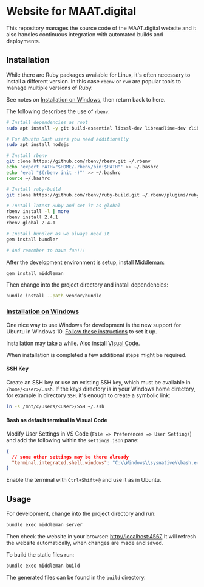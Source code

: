 # Website for MAAT.digital

This repository manages the source code of the MAAT.digital website and it also
handles continuous integration with automated builds and deployments.

## Installation

While there are Ruby packages available for Linux, it's often necessary to
install a different version. In this case `rbenv` or `rvm` are popular tools to
manage multiple versions of Ruby.

See notes on [Installation on Windows](#windows), then return back to here.

The following describes the use of `rbenv`:

```bash
# Install dependencies as root
sudo apt install -y git build-essential libssl-dev libreadline-dev zlib1g-dev

# For Ubuntu Bash users you need additionally
sudo apt install nodejs

# Install rbenv
git clone https://github.com/rbenv/rbenv.git ~/.rbenv
echo 'export PATH="$HOME/.rbenv/bin:$PATH"' >> ~/.bashrc
echo 'eval "$(rbenv init -)"' >> ~/.bashrc
source ~/.bashrc

# Install ruby-build
git clone https://github.com/rbenv/ruby-build.git ~/.rbenv/plugins/ruby-build

# Install latest Ruby and set it as global
rbenv install -l | more
rbenv install 2.4.1
rbenv global 2.4.1

# Install bundler as we always need it
gem install bundler

# And remember to have fun!!!
```

After the development environment is setup, install
[Middleman](https://middlemanapp.com):

```bash
gem install middleman
```

Then change into the project directory and install dependencies:

```bash
bundle install --path vendor/bundle
```

### [Installation on Windows](#windows)

One nice way to use Windows for development is the new support for Ubuntu in
Windows 10. [Follow these instructions](https://msdn.microsoft.com/en-us/commandline/wsl/about) to set it up.

Installation may take a while. Also install [Visual
Code](https://code.visualstudio.com/).

When installation is completed a few additional steps might be required.

#### SSH Key

Create an SSH key or use an existing SSH key, which must be available in
`/home/<user>/.ssh`. If the keys directory is in your Windows home directory,
for example in directory `SSH`, it's enough to create a symbolic link:

```bash
ln -s /mnt/c/Users/<User>/SSH ~/.ssh
```

#### Bash as default terminal in Visual Code

Modify User Settings in VS Code (`File => Preferences => User Settings`) and add
the following within the `settings.json` pane:

```json
{
  // some other settings may be there already
  "terminal.integrated.shell.windows": "C:\\Windows\\sysnative\\bash.exe"
}
```

Enable the terminal with `Ctrl+Shift+@` and use it as in Ubuntu.

## Usage

For development, change into the project directory and run:

```bash
bundle exec middleman server
```

Then check the website in your browser: [http://localhost:4567](http://localhost:4567)
It will refresh the website automatically, when changes are made and saved.

To build the static files run:

```bash
bundle exec middleman build
```

The generated files can be found in the `build` directory.
